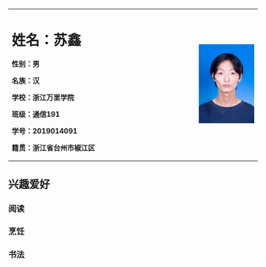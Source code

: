 <table border="0">
  <tr>
    <td width="75%">
      <h1>姓名：苏鑫</h1>
      <p><b>性别：男</b></p>
      <p><b>名族：汉</b></p>
      <p><b>学校：浙江万里学院</b></p>
      <p><b>班级：通信191</b></p>
      <p><b>学号：2019014091</b></p>
      <p><b>籍贯：浙江省台州市椒江区</b></p>
    </td>
    <td width="25%">
      <img src="/2020-02-21_22-10-20_037.jpg" width="100%">    
    </td>
  </tr>
</table>

## 兴趣爱好
### 阅读
### 烹饪
### 书法
